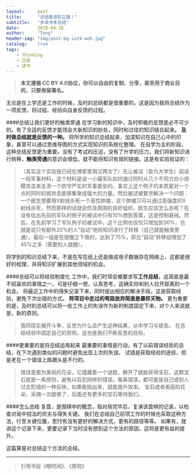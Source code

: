 ```yaml
---
layout:     post
title:      "总结是进阶之路！"
subtitle:   "多读书多总结"
date:       2016-04-18
author:     "Teng"
header-img: "img/post-bg-ios9-web.jpg"
catalog:    true
tags:
    - Thinking
    - 正经
    - 读书
---
```



> **本文遵循 CC BY 4.0协议，你可以自由的复制、分享，甚至用于商业目的，只要保留署名。**

无论是在上学还是工作的时候，及时的总结都是很重要的。这是因为我将总结作为一项反馈，将过程、经验向自身反馈的过程。

####总结让我们更好的触类旁通
在学习新的知识中，及时积极的反馈是必不可少的。有了合适的反馈才能领会大新知识的妙处，同时和过往的知识结合起来。
**及时做总结就是反馈的一种。**
将所学的知识总结起来，加深知识在自己心中的印象，甚至可以通过思维导图的方式实现知识的系统化整理。
在自学为主的阶段，这种总结反馈更为重要。没有了考试的压迫，没有了升学的压力，我们将新知识进行转移，**触类旁通**的意识会很低，就不能将知识有效的链接。这是有实验验证的：
> （其实这个实验我已经在博客里用过两次了）先让被试（皆为大学生）阅读一段军事材料，这个材料是说一小撮军队如何通过同时从几个不同方向小规模攻击来击溃一个防守严实的军事堡垒的。事实上这个例子的本质是对一个点的同时的弱攻击能够集聚成强大的力量。然后被试被要求解决一个问题：一个医生想要用X射线杀死一个恶性肿瘤，这个肿瘤只可以通过高强度的X射线杀死，然而那样的话就会伤及周围的良好组织。医生应该怎么办呢？在没有给出先前的军队的例子的被试中只有10%想到答案，这是控制基线。然后，在先前学习了军队例子的被试中，这个比例也仅仅只增加到30%，也就是说只有额外20%的人“自动”地将知识进行了转移（自己就能触类旁通）。最后一组是在提醒之下做的，达到了75%，即比“自动”转移组增加了45%之多（需要别人提醒）。

将学到的知识总结下来，不是在写在纸上还是做成电子数据存在网络上，这都是很好的梳理，并将知识扩展到其他领域的机会。

####总结可以将经验制度化
工作中，我们时常会被要求写**工作总结**，这简直是最不招喜欢的事情之一。可是仔细一想，认真思考，这确实你和别人拉开距离的一个机会。
将最近工作中的得失记录下来，同时提出相应的解决手段，这是获取经验，避免下次出错的方式。
**将项目中走过的弯路放弃简直是暴殄天物。**
更为重要的是，及时的总结可以将一些工作上的失误作为新的制度固定下来，对个人来说就是，新的原则。
> 我同现实展开斗争，反思为什么会产生这种结果，从中学习与提高。
在总结经验中固定自己的原则，这也是我们不断反思的目标。

####更重要的是将总结运用起来
最重要的事情是行动。有了以前错误经验的总结，在下次遇到类似的问题时避免出现上次的失误。
试错是获取经验的途径，但是老在一个错误上跌跟头是不行的。
> 错误是极为美丽的花朵，它蕴藏着一个谜题，解开了就能获得宝石，这颗宝石就是一条原则，避免以后犯同样的错误。每条错误，都可能是自己或别人过去犯错的一种反映，如果能指出来，就能提升效率。
宝石或者美丽的花朵，采摘一次就够了，后面还有更多的宝石等待我们。

####怎么总结
复盘，是围棋中的概念，指对局完毕后，复演该盘棋的记录，以检查对局中招法的优劣与得失关键。
我们在总结自己前项工作的时候也采取这种方法，行至关键位置，思忖有没有更好的解决方式，更有的路径等等。
如果有，就讲这个记录下来，更要记录下当时没有想到这个方法的原因，这将是更有益的提升。

这篇算是对总结这个方法的总结。

---
> 引用书目《暗时间》、《原则》





